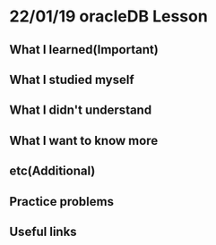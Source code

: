 # 22/01/19 oracleDB Lesson

## What I learned(Important)

## What I studied myself

## What I didn't understand

## What I want to know more

## etc(Additional)

## Practice problems

## Useful links
